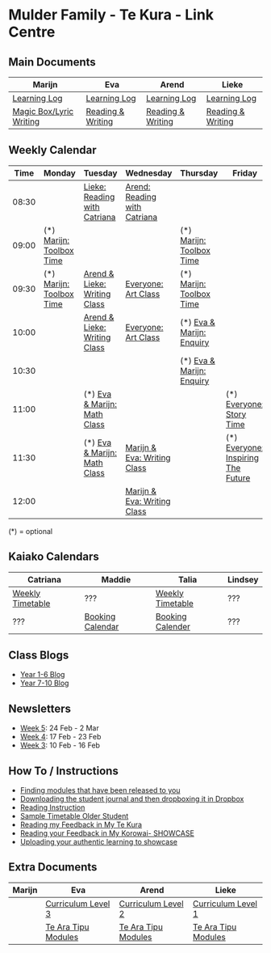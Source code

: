 # Mulder Family - Te Kura - Link Centre


## Main Documents

| Marijn  |  Eva | Arend  | Lieke  |
|---|---|---|---|
|  [Learning Log](https://docs.google.com/document/d/1480mfsDB1_jlZaKQk1oFVcwkjgEgaMGfCuq5_X1G0p8/edit) | [Learning Log](https://docs.google.com/document/d/1NfS7d0_I-0WdVAjjN6I9CDXHDvu_6rl6KN0_louFxHE/edit)  | [Learning Log](https://docs.google.com/document/d/1zJeCvlsJLC6-mY-vw0r1kkxiuN3IWdKMvrBxxa_Fcro/edit)  | [Learning Log](https://docs.google.com/document/d/1wy-pEH3aqF0X7WgQZFFjMON6NYfZn4LPzoJTFjaejV0/edit)  |
| [Magic Box/Lyric Writing](https://docs.google.com/document/d/19hlgxE0mJU8kHM5Tis2qvEmThnlXY1ARB1cMZ8IbwjQ)  | [Reading & Writing](https://docs.google.com/document/d/1D5uiSdYCs1MnghgjbvHsV9jkI0ldcsJV2IzPssp2rHw)  | [Reading & Writing](https://docs.google.com/document/d/12ePIi1T4bLy_izQgozItPCYTvXlGhcNWwaNINWle3xY)  | [Reading & Writing](https://docs.google.com/document/d/1aSfgspNeP-LDgKjaNFLwflSMcohDkNaOTY64SIBkJDA)  |


## Weekly Calendar

| Time | Monday  |  Tuesday | Wednesday  | Thursday  | Friday  |
|---|---|---|---|---|---|
| 08:30  |   | [Lieke: Reading with Catriana](https://meet.google.com/zid-hacg-kvn)  | [Arend: Reading with Catriana](https://meet.google.com/jrs-pbiu-ejs)  |   |   |
| 09:00  | (*) [Marijn: Toolbox Time](https://meet.google.com/txr-yspi-fqu)  |   |   | (*) [Marijn: Toolbox Time](https://meet.google.com/txr-yspi-fqu)  |   |
| 09:30  | (*) [Marijn: Toolbox Time](https://meet.google.com/txr-yspi-fqu)  | [Arend & Lieke: Writing Class](https://meet.google.com/mjr-rocj-ncd)  | [Everyone: Art Class](https://meet.google.com/trb-cwvw-otn)  | (*) [Marijn: Toolbox Time](https://meet.google.com/txr-yspi-fqu)  |   |
| 10:00  |   | [Arend & Lieke: Writing Class](https://meet.google.com/mjr-rocj-ncd)  | [Everyone: Art Class](https://meet.google.com/trb-cwvw-otn)  | (*) [Eva & Marijn: Enquiry](https://meet.google.com/dxa-sdny-nrc)  |   |
| 10:30  |   |   |   | (*) [Eva & Marijn: Enquiry](https://meet.google.com/dxa-sdny-nrc)  |   |
| 11:00  |   | (*) [Eva & Marijn: Math Class](https://meet.google.com/kkt-urhe-qpq)  |   |   | (*) [Everyone: Story Time](https://ysu-au.youseeu.com/sync-activity/invite/325236/b36aedc3ab1be2bb0861f1afab27719f?lti-scope=d2l-resource-syncmeeting-list)  |
| 11:30  |   | (*) [Eva & Marijn: Math Class](https://meet.google.com/kkt-urhe-qpq)  | [Marijn & Eva: Writing Class](https://meet.google.com/bgf-nnfn-usx)  |   | (*) [Everyone: Inspiring The Future](https://apc01.safelinks.protection.outlook.com/ap/t-59584e83/?url=https%3A%2F%2Fteams.microsoft.com%2Fl%2Fmeetup-join%2F19%3Ameeting_MWI2ZjA4MjItYjc2Yi00Yzk2LTkwZjItNGY0ZjBiNmVhMTY3%40thread.v2%2F0%3Fcontext%3D%257B%2522Tid%2522%3A%252283041d4d-70ba-4ea4-9099-a5b3dd2fb893%2522%2C%2522Oid%2522%3A%2522124b929b-322a-428b-a24f-1a3b00ba5263%2522%257D&data=05%7C02%7CCatriana.York%40tekura.school.nz%7C28d1ccec39dc4c71c75008dd504b617a%7C83041d4d70ba4ea49099a5b3dd2fb893%7C0%7C0%7C638755006888150810%7CUnknown%7CTWFpbGZsb3d8eyJFbXB0eU1hcGkiOnRydWUsIlYiOiIwLjAuMDAwMCIsIlAiOiJXaW4zMiIsIkFOIjoiTWFpbCIsIldUIjoyfQ%3D%3D%7C0%7C%7C%7C&sdata=sLk4eSAAlkOxGDm6AR2Y51WB892BOaFOfHGWwI%2BpK3U%3D&reserved=0)  |
| 12:00  |   |   | [Marijn & Eva: Writing Class](https://meet.google.com/bgf-nnfn-usx)  |   |   |

(*) = optional

## Kaiako Calendars

| Catriana  |  Maddie | Talia  | Lindsey |
|---|---|---|---|
| [Weekly Timetable](https://docs.google.com/presentation/d/1S6z9iQ-763BVqK8Pj4KIkmJeP9JxzuOd7goIl0FPoJ8)  | ???  | [Weekly Timetable](https://docs.google.com/presentation/d/1A1XfjDRwCtPOPidxRNrWQwHU8Sc-FiMdT8nZQGUDczs)  | ???  |
| ???  | [Booking Calendar](https://docs.google.com/presentation/d/1zeZiNXCozh8qx8564aYs7bInvhitjYZFR4Zl8TtfkRs)  | [Booking Calender](https://docs.google.com/presentation/d/15NVkQjkQjOsmiAi_gTyDZew9GJtREhMk7j61w0Xkl-k)  | ???  |


## Class Blogs

* [Year 1-6 Blog](https://hineinakayear1-6blog.blogspot.com/)
* [Year 7-10 Blog](https://tokupenga7-10.blogspot.com/)


## Newsletters

* [Week 5](https://docs.google.com/document/d/10cl-D7Q9TG8cSF64H7QxUP4R-QmELwLk51cBS2ykilg): 24 Feb - 2 Mar
* [Week 4](https://docs.google.com/document/d/1yCRW4XV21w6Yw5VRarIQQK3oPxxsK3nQGiRRZ7inEuQ): 17 Feb - 23 Feb
* [Week 3](https://docs.google.com/document/d/1HX2YHqhX9-28ThUO31mjQOm1YbnXvmtxuIWySeQtA-4): 10 Feb - 16 Feb


## How To / Instructions

* [Finding modules that have been released to you](https://docs.google.com/document/d/1usyRuckfgjRL_sfakYujeDnRUuRLrWGd8RAtrAnHv08/edit?usp=sharing)
* [Downloading the student journal and then dropboxing it in Dropbox](https://docs.google.com/document/d/13qiUdViB-IXQzmntQRc6RWv-9J390E4wbW57caEDePI/edit?usp=sharing)
* [Reading Instruction](https://docs.google.com/document/d/1gC_Asd_8HxxLthbbeq9Gwb94EXf0_DXu/edit)
* [Sample Timetable Older Student](https://docs.google.com/document/d/1zsQSgUP5HNdmmI9p6HWwXtYJvx7mksrxJX6RawseduE/edit?usp=sharing)
* [Reading my Feedback in My Te Kura](https://docs.google.com/document/d/1x0bceT57a2gRYjDrTzKCjTEUbwGkxbrinXGLmQvH1pQ/edit?usp=sharing)
* [Reading your Feedback in My Korowai- SHOWCASE](https://docs.google.com/document/d/10926xFhvpaHGtQ2e6glcxCnIF0Z5XlMnHMcdULu_8aE/edit?usp=sharing)
* [Uploading your authentic learning to showcase](https://docs.google.com/document/d/1Qev3CrvHNlXsUHL5uBaP3ExfybLxoJR8D7FXuytsmMk/edit?usp=sharing)


## Extra Documents

| Marijn  |  Eva | Arend  | Lieke  |
|---|---|---|---|
|   | [Curriculum Level 3](https://docs.google.com/document/d/13hZMPUdGLQ0H_60TVuRRWuh95M0Fn_slbQkvUWaANbY)  | [Curriculum Level 2](https://docs.google.com/document/d/1WhBjIo_LVcaVGRKXU3I9OWrIWqDhJH4_3kzK_ruuBMQ) | [Curriculum Level 1](https://docs.google.com/document/d/1vnpfk-Zrasa07Rsu8Q3f_wyQIoDSR-FMwAZwin5qHpA)  |
|   | [Te Ara Tipu Modules](https://docs.google.com/document/d/1QAtQAbov3693j5VkGIZw6Uli9TTVtteSkxdXGevfSM0/edit?usp=sharing)  | [Te Ara Tipu Modules](https://docs.google.com/document/d/1GhRu7KGkXui67ljxZjvFza3hjr11CWvUzBeMUxYduMM) | [Te Ara Tipu Modules](https://docs.google.com/document/d/1ZE5eyxvJfNPEv51izgVgiz6qndrnHwoYYnJwBgoixTM/edit?usp=sharing)  |

